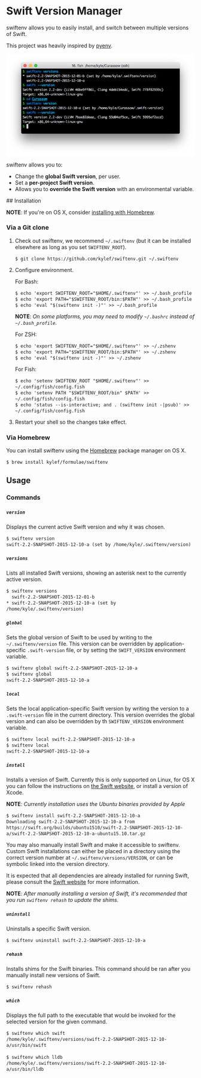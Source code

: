 # Swift Version Manager

swiftenv allows you to easily install, and switch between multiple versions of Swift.

This project was heavily inspired by [pyenv](https://github.com/yyuu/pyenv).

![swiftenv screenshot](share/swiftenv.png)

swiftenv allows you to:

- Change the **global Swift version**, per user.
- Set a **per-project Swift version**.
- Allows you to **override the Swift version** with an environmental variable.

## Installation

**NOTE**: If you're on OS X, consider [installing with Homebrew](#via-homebrew).

### Via a Git clone

1. Check out swiftenv, we recommend `~/.swiftenv` (but it can be installed elsewhere as long as you set `SWIFTENV_ROOT`).

    ```shell
    $ git clone https://github.com/kylef/swiftenv.git ~/.swiftenv
    ```

2. Configure environment.

    For Bash:

    ```shell
    $ echo 'export SWIFTENV_ROOT="$HOME/.swiftenv"' >> ~/.bash_profile
    $ echo 'export PATH="$SWIFTENV_ROOT/bin:$PATH"' >> ~/.bash_profile
    $ echo 'eval "$(swiftenv init -)"' >> ~/.bash_profile
    ```

    **NOTE**: *On some platforms, you may need to modify `~/.bashrc` instead of `~/.bash_profile`.*

    For ZSH:

    ```shell
    $ echo 'export SWIFTENV_ROOT="$HOME/.swiftenv"' >> ~/.zshenv
    $ echo 'export PATH="$SWIFTENV_ROOT/bin:$PATH"' >> ~/.zshenv
    $ echo 'eval "$(swiftenv init -)"' >> ~/.zshenv
    ```

    For Fish:

    ```shell
    $ echo 'setenv SWIFTENV_ROOT "$HOME/.swiftenv"' >> ~/.config/fish/config.fish
    $ echo 'setenv PATH "$SWIFTENV_ROOT/bin" $PATH' >> ~/.config/fish/config.fish
    $ echo 'status --is-interactive; and . (swiftenv init -|psub)' >> ~/.config/fish/config.fish
    ```

3. Restart your shell so the changes take effect.

### Via Homebrew

You can install swiftenv using the [Homebrew](http://brew.sh/) package manager
on OS X.

```shell
$ brew install kylef/formulae/swiftenv
```

## Usage

### Commands

##### `version`

Displays the current active Swift version and why it was chosen.

```shell
$ swiftenv version
swift-2.2-SNAPSHOT-2015-12-10-a (set by /home/kyle/.swiftenv/version)
```

##### `versions`

Lists all installed Swift versions, showing an asterisk next to the currently
active version.

```shell
$ swiftenv versions
  swift-2.2-SNAPSHOT-2015-12-01-b
* swift-2.2-SNAPSHOT-2015-12-10-a (set by /home/kyle/.swiftenv/version)
```

##### `global`

Sets the global version of Swift to be used by writing to the
`~/.swiftenv/version` file. This version can be overridden by
application-specific `.swift-version` file, or by setting the `SWIFT_VERSION`
environment variable.

```shell
$ swiftenv global swift-2.2-SNAPSHOT-2015-12-10-a
$ swiftenv global
swift-2.2-SNAPSHOT-2015-12-10-a
```

##### `local`

Sets the local application-specific Swift version by writing the version to a
`.swift-version` file in the current directory. This version overrides the
global version and can also be overridden by th `SWIFTENV_VERSION` environment
variable.

```shell
$ swiftenv local swift-2.2-SNAPSHOT-2015-12-10-a
$ swiftenv local
swift-2.2-SNAPSHOT-2015-12-10-a
```

##### `install`

Installs a version of Swift. Currently this is only supported on Linux, for OS
X you can follow the instructions on [the Swift
website](https://swift.org/download/#apple-platforms), or install a version of
Xcode.

**NOTE**: *Currently installation uses the Ubuntu binaries provided by Apple*

```shell
$ swiftenv install swift-2.2-SNAPSHOT-2015-12-10-a
Downloading swift-2.2-SNAPSHOT-2015-12-10-a from https://swift.org/builds/ubuntu1510/swift-2.2-SNAPSHOT-2015-12-10-a/swift-2.2-SNAPSHOT-2015-12-10-a-ubuntu15.10.tar.gz
```

You may also manually install Swift and make it accessible to swiftenv. Custom
Swift installations can either be placed in a directory using the correct
version number at `~/.swiftenv/versions/VERSION`, or can be symbolic
linked into the version directory.

It is expected that all dependencies are already installed for running Swift,
please consult the [Swift website](https://swift.org/download/) for more
information.

**NOTE**: *After manually installing a version of Swift, it's recommended that
you run `swiftenv rehash` to update the shims.*

##### `uninstall`

Uninstalls a specific Swift version.

```shell
$ swiftenv uninstall swift-2.2-SNAPSHOT-2015-12-10-a
```

##### `rehash`

Installs shims for the Swift binaries. This command should be ran after you
manually install new versions of Swift.

```shell
$ swiftenv rehash
```

##### `which`

Displays the full path to the executable that would be invoked for the selected
version for the given command.

```shell
$ swiftenv which swift
/home/kyle/.swiftenv/versions/swift-2.2-SNAPSHOT-2015-12-10-a/usr/bin/swift

$ swiftenv which lldb
/home/kyle/.swiftenv/versions/swift-2.2-SNAPSHOT-2015-12-10-a/usr/bin/lldb
```
